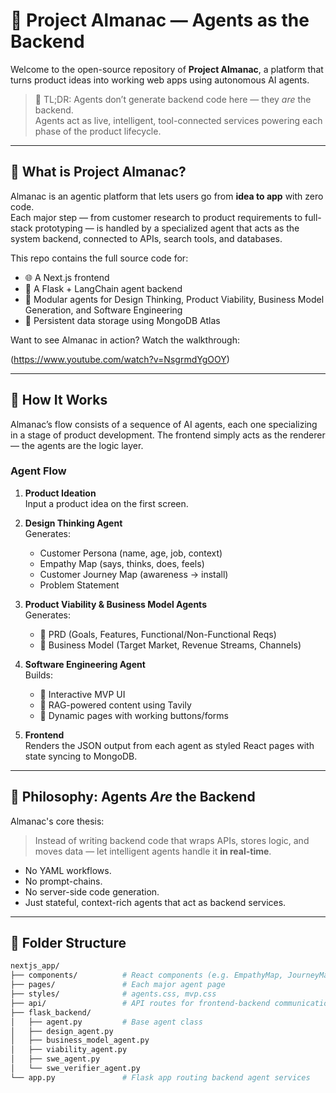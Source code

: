 # 🧠 Project Almanac — Agents as the Backend

Welcome to the open-source repository of **Project Almanac**, a platform that turns product ideas into working web apps using autonomous AI agents.

> 📌 TL;DR: Agents don’t generate backend code here — they *are* the backend.  
> Agents act as live, intelligent, tool-connected services powering each phase of the product lifecycle.

---

## 🚀 What is Project Almanac?

Almanac is an agentic platform that lets users go from **idea to app** with zero code.  
Each major step — from customer research to product requirements to full-stack prototyping — is handled by a specialized agent that acts as the system backend, connected to APIs, search tools, and databases.

This repo contains the full source code for:
- 🌐 A Next.js frontend
- 🧪 A Flask + LangChain agent backend
- 🧠 Modular agents for Design Thinking, Product Viability, Business Model Generation, and Software Engineering
- 🧾 Persistent data storage using MongoDB Atlas

Want to see Almanac in action? Watch the walkthrough:

(https://www.youtube.com/watch?v=NsgrmdYgOOY)

---

## 🧩 How It Works

Almanac’s flow consists of a sequence of AI agents, each one specializing in a stage of product development. The frontend simply acts as the renderer — the agents are the logic layer.

### Agent Flow

1. **Product Ideation**  
   Input a product idea on the first screen.

2. **Design Thinking Agent**  
   Generates:
   - Customer Persona (name, age, job, context)
   - Empathy Map (says, thinks, does, feels)
   - Customer Journey Map (awareness → install)
   - Problem Statement

3. **Product Viability & Business Model Agents**  
   Generates:
   - 📝 PRD (Goals, Features, Functional/Non-Functional Reqs)
   - 💼 Business Model (Target Market, Revenue Streams, Channels)

4. **Software Engineering Agent**  
   Builds:
   - 🎯 Interactive MVP UI
   - 🧠 RAG-powered content using Tavily
   - 🎨 Dynamic pages with working buttons/forms

5. **Frontend**  
   Renders the JSON output from each agent as styled React pages with state syncing to MongoDB.

---

## 🧠 Philosophy: Agents *Are* the Backend

Almanac's core thesis:

> Instead of writing backend code that wraps APIs, stores logic, and moves data — let intelligent agents handle it **in real-time**.

- No YAML workflows.
- No prompt-chains.
- No server-side code generation.
- Just stateful, context-rich agents that act as backend services.

---

## 📁 Folder Structure

```bash
nextjs_app/
├── components/          # React components (e.g. EmpathyMap, JourneyMap)
├── pages/               # Each major agent page
├── styles/              # agents.css, mvp.css
├── api/                 # API routes for frontend-backend communication
├── flask_backend/       
│   ├── agent.py         # Base agent class
│   ├── design_agent.py
│   ├── business_model_agent.py
│   ├── viability_agent.py
│   ├── swe_agent.py
│   └── swe_verifier_agent.py
└── app.py               # Flask app routing backend agent services
